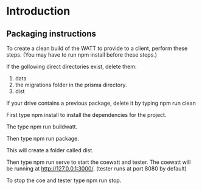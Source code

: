 # Introduction 

## Packaging instructions

To create a clean build of the WATT to provide to a client, perform these steps. (You may have to run npm install before these steps.)

If the gollowing direct directories exist, delete them:

1. data
2. the migrations folder in the prisma directory.
3. dist

If your drive contains a previous package, delete it by typing npm run clean

First type npm install to install the dependencies for the project.

The type npm run buildwatt.

Then type npm run package.

This will create a folder called dist.

Then type npm run serve to start the coewatt and tester.
The coewatt will be running at http://127.0.0.1:3000/. (tester runs at port 8080 by default)

To stop the coe and tester type npm run stop.